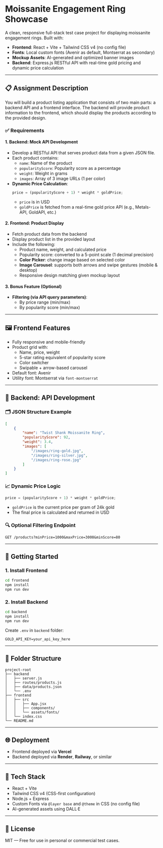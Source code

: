 # Moissanite Engagement Ring Showcase

A clean, responsive full-stack test case project for displaying moissanite engagement rings. Built with:

-   **Frontend**: React + Vite + Tailwind CSS v4 (no config file)
-   **Fonts**: Local custom fonts (Avenir as default, Montserrat as secondary)
-   **Mockup Assets**: AI-generated and optimized banner images
-   **Backend**: Express.js RESTful API with real-time gold pricing and dynamic price calculation

---

## 📋 Assignment Description

You will build a product listing application that consists of two main parts: a backend API and a frontend interface. The backend will provide product information to the frontend, which should display the products according to the provided design.

### ✅ Requirements

#### 1. Backend: Mock API Development

-   Develop a RESTful API that serves product data from a given JSON file.
-   Each product contains:
    -   `name`: Name of the product
    -   `popularityScore`: Popularity score as a percentage
    -   `weight`: Weight in grams
    -   `images`: Array of 3 image URLs (1 per color)
-   **Dynamic Price Calculation**:
    ```js
    price = (popularityScore + 1) * weight * goldPrice;
    ```
    -   `price` is in USD
    -   `goldPrice` is fetched from a real-time gold price API (e.g., Metals-API, GoldAPI, etc.)

#### 2. Frontend: Product Display

-   Fetch product data from the backend
-   Display product list in the provided layout
-   Include the following:
    -   Product name, weight, and calculated price
    -   Popularity score: converted to a 5-point scale (1 decimal precision)
    -   **Color Picker**: change image based on selected color
    -   **Image Carousel**: supports both arrows and swipe gestures (mobile & desktop)
    -   Responsive design matching given mockup layout

#### 3. Bonus Feature (Optional)

-   **Filtering (via API query parameters)**:
    -   By price range (min/max)
    -   By popularity score (min/max)

---

## 🖼 Frontend Features

-   Fully responsive and mobile-friendly
-   Product grid with:
    -   Name, price, weight
    -   5-star rating equivalent of popularity score
    -   Color switcher
    -   Swipable + arrow-based carousel
-   Default font: Avenir
-   Utility font: Montserrat via `font-montserrat`

---

## 🔧 Backend: API Development

### 🗂 JSON Structure Example

```json
[
	{
		"name": "Twist Shank Moissanite Ring",
		"popularityScore": 92,
		"weight": 3.4,
		"images": [
			"/images/ring-gold.jpg",
			"/images/ring-silver.jpg",
			"/images/ring-rose.jpg"
		]
	}
]
```

### 📈 Dynamic Price Logic

```js
price = (popularityScore + 1) * weight * goldPrice;
```

-   `goldPrice` is the current price per gram of 24k gold
-   The final price is calculated and returned in USD

### 🔍 Optional Filtering Endpoint

```
GET /products?minPrice=1000&maxPrice=3000&minScore=80
```

---

## 🚀 Getting Started

### 1. Install Frontend

```bash
cd frontend
npm install
npm run dev
```

### 2. Install Backend

```bash
cd backend
npm install
npm run dev
```

Create `.env` in `backend` folder:

```env
GOLD_API_KEY=your_api_key_here
```

---

## 📁 Folder Structure

```
project-root
├── backend
│   ├── server.js
│   ├── routes/products.js
│   ├── data/products.json
│   └── .env
├── frontend
│   ├── src
│   │   ├── App.jsx
│   │   ├── components/
│   │   └── assets/fonts/
│   └── index.css
└── README.md
```

---

## 🌐 Deployment

-   Frontend deployed via **Vercel**
-   Backend deployed via **Render**, **Railway**, or similar

---

## 🔗 Tech Stack

-   React + Vite
-   Tailwind CSS v4 (CSS-first configuration)
-   Node.js + Express
-   Custom Fonts via `@layer base` and `@theme` in CSS (no config file)
-   AI-generated assets using DALL·E

---

## 📄 License

MIT — Free for use in personal or commercial test cases.
